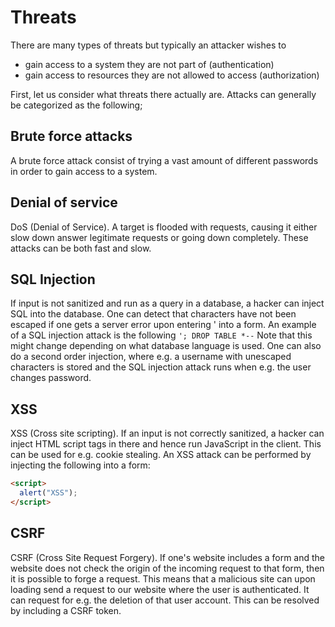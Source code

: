 # Threats

There are many types of threats but typically an attacker wishes to

- gain access to a system they are not part of (authentication)
- gain access to resources they are not allowed to access (authorization)

First, let us consider what threats there actually are. Attacks can generally be
categorized as the following;

## Brute force attacks

A brute force attack consist of trying a vast amount of different passwords in
order to gain access to a system.

## Denial of service

DoS (Denial of Service). A target is flooded with requests, causing it either
slow down answer legitimate requests or going down completely. These attacks can
be both fast and slow.

## SQL Injection

If input is not sanitized and run as a query in a database, a hacker can inject
SQL into the database. One can detect that characters have not been escaped if
one gets a server error upon entering ' into a form. An example of a SQL
injection attack is the following `'; DROP TABLE *--` Note that this might
change depending on what database language is used. One can also do a second
order injection, where e.g. a username with unescaped characters is stored and
the SQL injection attack runs when e.g. the user changes password.

## XSS

XSS (Cross site scripting). If an input is not correctly sanitized, a hacker can
inject HTML script tags in there and hence run JavaScript in the client. This
can be used for e.g. cookie stealing. An XSS attack can be performed by
injecting the following into a form:

```html
<script>
  alert("XSS");
</script>
```

## CSRF

CSRF (Cross Site Request Forgery). If one's website includes a form and the
website does not check the origin of the incoming request to that form, then it
is possible to forge a request. This means that a malicious site can upon
loading send a request to our website where the user is authenticated. It can
request for e.g. the deletion of that user account. This can be resolved by
including a CSRF token.
